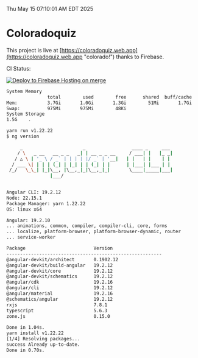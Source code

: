 Thu May 15 07:10:01 AM EDT 2025

# Coloradoquiz


This project is live at [https://coloradoquiz.web.app](https://coloradoquiz.web.app "colorado!") thanks to Firebase.

CI Status: 

[![Deploy to Firebase Hosting on merge](https://github.com/teamkushal/coloradoquiz/actions/workflows/firebase-hosting-merge.yml/badge.svg)](https://github.com/teamkushal/coloradoquiz/actions/workflows/firebase-hosting-merge.yml)

```bash
System Memory
               total        used        free      shared  buff/cache   available
Mem:           3.7Gi       1.0Gi       1.3Gi        51Mi       1.7Gi       2.7Gi
Swap:          975Mi       975Mi        48Ki
System Storage
1.5G	.
```
```bash
yarn run v1.22.22
$ ng version

     _                      _                 ____ _     ___
    / \   _ __   __ _ _   _| | __ _ _ __     / ___| |   |_ _|
   / △ \ | '_ \ / _` | | | | |/ _` | '__|   | |   | |    | |
  / ___ \| | | | (_| | |_| | | (_| | |      | |___| |___ | |
 /_/   \_\_| |_|\__, |\__,_|_|\__,_|_|       \____|_____|___|
                |___/
    

Angular CLI: 19.2.12
Node: 22.15.1
Package Manager: yarn 1.22.22
OS: linux x64

Angular: 19.2.10
... animations, common, compiler, compiler-cli, core, forms
... localize, platform-browser, platform-browser-dynamic, router
... service-worker

Package                         Version
---------------------------------------------------------
@angular-devkit/architect       0.1902.12
@angular-devkit/build-angular   19.2.12
@angular-devkit/core            19.2.12
@angular-devkit/schematics      19.2.12
@angular/cdk                    19.2.16
@angular/cli                    19.2.12
@angular/material               19.2.16
@schematics/angular             19.2.12
rxjs                            7.8.1
typescript                      5.6.3
zone.js                         0.15.0
    
Done in 1.04s.
yarn install v1.22.22
[1/4] Resolving packages...
success Already up-to-date.
Done in 0.70s.
```
